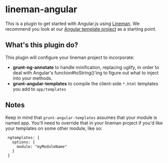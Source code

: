 # lineman-angular

This is a plugin to get started with Angular.js using
[Lineman](http://linemanjs.com). We recommend you look at our
[Angular template project](https://github.com/linemanjs/lineman-angular-template/)
as a starting point.

## What's this plugin do?

This plugin will configure your lineman project to incorporate:

 * **grunt-ng-annotate** to handle minification, replacing uglify, in order to deal with Angular's function#toString()'ing to figure out what to inject into your methods.
 * **grunt-angular-templates** to compile the client-side `*.html` templates you add to `app/templates`

## Notes

Keep in mind that `grunt-angular-templates` assumes that your module is named app. You'll need to override that in your lineman project if you'd like your templates on some other module, like so:

```
 ngtemplates: {
   options: {
     module: "myModuleName"
   }
 }
```
